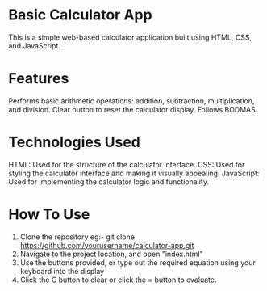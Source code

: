 # Basic Calculator App
This is a simple web-based calculator application built using HTML, CSS, and JavaScript.

# Features
Performs basic arithmetic operations: addition, subtraction, multiplication, and division.
Clear button to reset the calculator display.
Follows BODMAS.
# Technologies Used
HTML: Used for the structure of the calculator interface.
CSS: Used for styling the calculator interface and making it visually appealing.
JavaScript: Used for implementing the calculator logic and functionality.
# How To Use
1. Clone the repository eg:- git clone https://github.com/yourusername/calculator-app.git
2. Navigate to the project location, and open "index.html"
3. Use the buttons provided, or type out the required equation using your keyboard into the display
4. Click the C button to clear or click the = button to evaluate.
